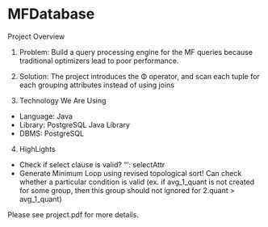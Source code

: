 MFDatabase
==========
Project Overview

1. Problem: Build a query processing engine for the MF queries because traditional optimizers lead to poor performance.

2. Solution: The project introduces the Φ operator, and scan each tuple for each grouping attributes instead of using joins

3. Technology We Are Using

- Language: Java
- Library: PostgreSQL Java Library
- DBMS: PostgreSQL

4. HighLights

- Check if select clause is valid? “‘: selectAttr
- Generate Minimum Loop using revised topological sort! Can check whether a particular condition is valid
(ex. if avg_1_quant is not created for some group, then this group should not ignored for 2.quant > avg_1_quant)

Please see project.pdf for more details.
